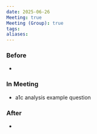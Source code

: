 ```yaml
---
date: 2025-06-26
Meeting: true
Meeting (Group): true
tags: 
aliases:
---
```


### Before
- 

### In Meeting
- a1c analysis example question

### After
- 
